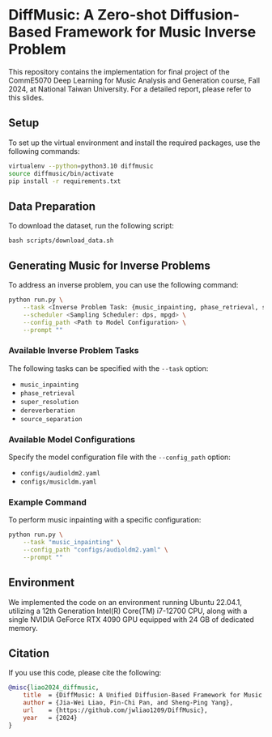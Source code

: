 # DiffMusic: A Zero-shot Diffusion-Based Framework for Music Inverse Problem

This repository contains the implementation for final project of the CommE5070 Deep Learning for Music Analysis and Generation course, Fall 2024, at National Taiwan University. For a detailed report, please refer to this slides.


## Setup
To set up the virtual environment and install the required packages, use the following commands:
```bash
virtualenv --python=python3.10 diffmusic
source diffmusic/bin/activate
pip install -r requirements.txt
```


## Data Preparation
To download the dataset, run the following script:
```
bash scripts/download_data.sh
```


## Generating Music for Inverse Problems

To address an inverse problem, you can use the following command:

```bash
python run.py \
    --task <Inverse Problem Task: {music_inpainting, phase_retrieval, super_resolution, dereverberation, source_separation}> \
    --scheduler <Sampling Scheduler: dps, mpgd> \
    --config_path <Path to Model Configuration> \
    --prompt ""
```

### Available Inverse Problem Tasks
The following tasks can be specified with the `--task` option:
- `music_inpainting`
- `phase_retrieval`
- `super_resolution`
- `dereverberation`
- `source_separation`

### Available Model Configurations
Specify the model configuration file with the `--config_path` option:
- `configs/audioldm2.yaml`
- `configs/musicldm.yaml`

### Example Command
To perform music inpainting with a specific configuration:
```bash
python run.py \
    --task "music_inpainting" \
    --config_path "configs/audioldm2.yaml" \
    --prompt ""
```


## Environment
We implemented the code on an environment running Ubuntu 22.04.1, utilizing a 12th Generation Intel(R) Core(TM) i7-12700 CPU, along with a single NVIDIA GeForce RTX 4090 GPU equipped with 24 GB of dedicated memory.


## Citation
If you use this code, please cite the following:
```bibtex
@misc{liao2024_diffmusic,
    title  = {DiffMusic: A Unified Diffusion-Based Framework for Music Inverse Problem},
    author = {Jia-Wei Liao, Pin-Chi Pan, and Sheng-Ping Yang},
    url    = {https://github.com/jwliao1209/DiffMusic},
    year   = {2024}
}
```
